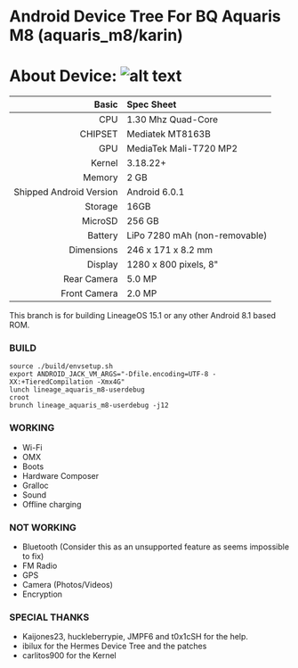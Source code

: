 Android Device Tree For BQ Aquaris M8 (aquaris_m8/karin)
=================================================
About Device:
![alt text](http://i1.wp.com/www.blogtecnologia.es/wp-content/uploads/2017/02/bq.jpg)
=====================================
Basic   | Spec Sheet
-------:|:-------------------------
CPU     | 1.30 Mhz Quad-Core 
CHIPSET | Mediatek MT8163B
GPU     | MediaTek Mali-T720 MP2
Kernel  | 3.18.22+
Memory  | 2 GB
Shipped Android Version | Android 6.0.1
Storage | 16GB
MicroSD | 256 GB
Battery | LiPo 7280 mAh (non-removable)
Dimensions | 246 x 171 x 8.2 mm
Display | 1280 x 800 pixels, 8"
Rear Camera  | 5.0 MP
Front Camera | 2.0 MP

This branch is for building LineageOS 15.1 or any other Android 8.1 based ROM.

### BUILD ###
```
source ./build/envsetup.sh
export ANDROID_JACK_VM_ARGS="-Dfile.encoding=UTF-8 -XX:+TieredCompilation -Xmx4G"
lunch lineage_aquaris_m8-userdebug
croot
brunch lineage_aquaris_m8-userdebug -j12
```

### WORKING ###
- Wi-Fi
- OMX
- Boots
- Hardware Composer
- Gralloc
- Sound
- Offline charging

### NOT WORKING ###
- Bluetooth (Consider this as an unsupported feature as seems impossible to fix)
- FM Radio
- GPS
- Camera (Photos/Videos)
- Encryption

### SPECIAL THANKS ###
- Kaijones23, huckleberrypie, JMPF6 and t0x1cSH for the help.
- ibilux for the Hermes Device Tree and the patches
- carlitos900 for the Kernel
